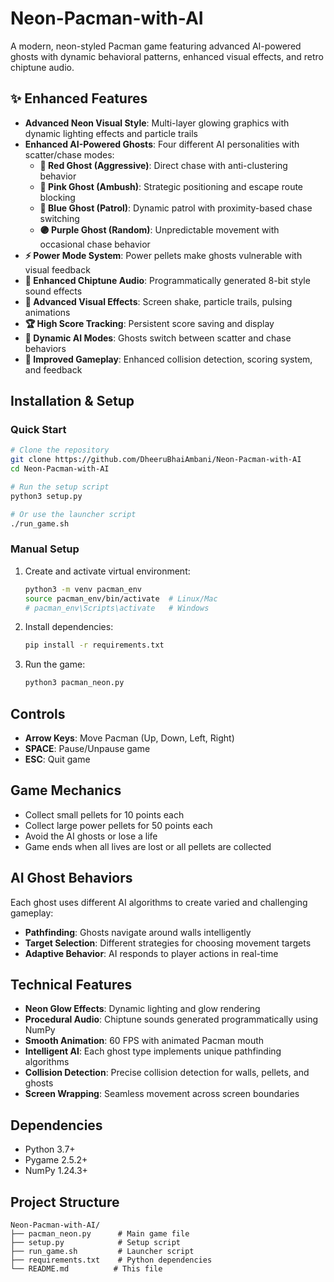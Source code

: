 # Neon-Pacman-with-AI
A modern, neon-styled Pacman game featuring advanced AI-powered ghosts with dynamic behavioral patterns, enhanced visual effects, and retro chiptune audio.

## ✨ Enhanced Features
- **Advanced Neon Visual Style**: Multi-layer glowing graphics with dynamic lighting effects and particle trails
- **Enhanced AI-Powered Ghosts**: Four different AI personalities with scatter/chase modes:
  - **🔴 Red Ghost (Aggressive)**: Direct chase with anti-clustering behavior
  - **🩷 Pink Ghost (Ambush)**: Strategic positioning and escape route blocking
  - **🔵 Blue Ghost (Patrol)**: Dynamic patrol with proximity-based chase switching
  - **🟣 Purple Ghost (Random)**: Unpredictable movement with occasional chase behavior
- **⚡ Power Mode System**: Power pellets make ghosts vulnerable with visual feedback
- **🎵 Enhanced Chiptune Audio**: Programmatically generated 8-bit style sound effects
- **💫 Advanced Visual Effects**: Screen shake, particle trails, pulsing animations
- **🏆 High Score Tracking**: Persistent score saving and display
- **🔄 Dynamic AI Modes**: Ghosts switch between scatter and chase behaviors
- **🎯 Improved Gameplay**: Enhanced collision detection, scoring system, and feedback

## Installation & Setup

### Quick Start
```bash
# Clone the repository
git clone https://github.com/DheeruBhaiAmbani/Neon-Pacman-with-AI
cd Neon-Pacman-with-AI

# Run the setup script
python3 setup.py

# Or use the launcher script
./run_game.sh
```

### Manual Setup
1. Create and activate virtual environment:
   ```bash
   python3 -m venv pacman_env
   source pacman_env/bin/activate  # Linux/Mac
   # pacman_env\Scripts\activate   # Windows
   ```

2. Install dependencies:
   ```bash
   pip install -r requirements.txt
   ```

3. Run the game:
   ```bash
   python3 pacman_neon.py
   ```

## Controls
- **Arrow Keys**: Move Pacman (Up, Down, Left, Right)
- **SPACE**: Pause/Unpause game
- **ESC**: Quit game

## Game Mechanics
- Collect small pellets for 10 points each
- Collect large power pellets for 50 points each
- Avoid the AI ghosts or lose a life
- Game ends when all lives are lost or all pellets are collected

## AI Ghost Behaviors
Each ghost uses different AI algorithms to create varied and challenging gameplay:
- **Pathfinding**: Ghosts navigate around walls intelligently
- **Target Selection**: Different strategies for choosing movement targets
- **Adaptive Behavior**: AI responds to player actions in real-time

## Technical Features
- **Neon Glow Effects**: Dynamic lighting and glow rendering
- **Procedural Audio**: Chiptune sounds generated programmatically using NumPy
- **Smooth Animation**: 60 FPS with animated Pacman mouth
- **Intelligent AI**: Each ghost type implements unique pathfinding algorithms
- **Collision Detection**: Precise collision detection for walls, pellets, and ghosts
- **Screen Wrapping**: Seamless movement across screen boundaries

## Dependencies
- Python 3.7+
- Pygame 2.5.2+
- NumPy 1.24.3+

## Project Structure
```
Neon-Pacman-with-AI/
├── pacman_neon.py      # Main game file
├── setup.py            # Setup script
├── run_game.sh         # Launcher script
├── requirements.txt    # Python dependencies
└── README.md          # This file
```
